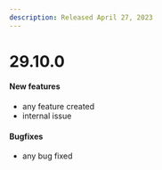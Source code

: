 ```yaml
---
description: Released April 27, 2023
---
```


# 29.10.0
#### New features

  * any feature created
  * internal issue

#### Bugfixes

  * any bug fixed

